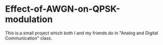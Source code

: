 # Effect-of-AWGN-on-QPSK-modulation
This is a small project which both I and my friends do in "Analog and Digital Communication" class. 
